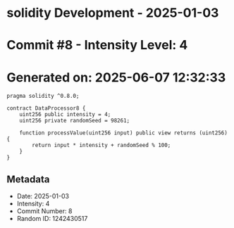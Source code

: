 ﻿# solidity Development - 2025-01-03
# Commit #8 - Intensity Level: 4
# Generated on: 2025-06-07 12:32:33
```solidity
pragma solidity ^0.8.0;

contract DataProcessor8 {
    uint256 public intensity = 4;
    uint256 private randomSeed = 98261;

    function processValue(uint256 input) public view returns (uint256) {
        return input * intensity + randomSeed % 100;
    }
}
```
## Metadata
- Date: 2025-01-03
- Intensity: 4
- Commit Number: 8
- Random ID: 1242430517
